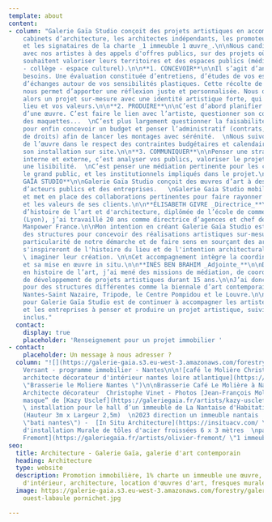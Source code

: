 ```yaml
---
template: about
content:
- column: "Galerie Gaïa Studio conçoit des projets artistiques en accompagnant les
    cabinets d’architecture, les architectes indépendants, les promoteurs immobiliers
    et les signataires de la charte _1 immeuble 1 œuvre_.\n\nNous candidatons en réflexion
    avec nos artistes à des appels d'offres publics, sur des projets où les collectivités
    souhaitent valoriser leurs territoires et des espaces publics (médiathèque - lycée
    - collège - espace culturel).\n\n**1. CONCEVOIR**\n\nIl s’agit d’analyser vos
    besoins. Une évaluation constituée d’entretiens, d’études de vos espaces et
    d’échanges autour de vos sensibilités plastiques. Cette récolte de matière
    nous permet d’apporter une réflexion juste et personnalisée. Nous développons
    alors un projet sur-mesure avec une identité artistique forte, qui sublime votre
    lieu et vos valeurs.\n\n**2. PRODUIRE**\n\nC’est d’abord planifier la fabrication
    d’une œuvre. C’est faire le lien avec l’artiste, questionner son concept, demander
    des maquettes...  \nC’est plus largement questionner la faisabilité d’un projet
    pour enfin concevoir un budget et penser l’administratif (contrats, cession de
    de droits) afin de lancer les montages avec sérénité.  \nNous suivons la fabrication
    de l’œuvre dans le respect des contraintes budgétaires et calendaires, jusqu’à
    son installation sur site.\n\n**3. COMMUNIQUER**\n\nPenser une stratégie de communication
    interne et externe, c’est analyser vos publics, valoriser le projet et lui apporter
    une lisibilité.  \nC’est penser une médiation pertinente pour les collaborateurs,
    le grand public, et les institutionnels impliqués dans le projet.\n\n**GALERIE
    GAÏA STUDIO**\n\nGalerie Gaïa Studio conçoit des œuvres d’art à destination
    d’acteurs publics et des entreprises.   \nGalerie Gaia Studio mobilise des savoir-faire
    et met en place des collaborations pertinentes pour faire rayonner les ambitions
    et les valeurs de ses clients.\n\n**ÉLISABETH GIVRE _Directrice_**\n\nPassionnée
    d’histoire de l’art et d'architecture, diplômée de l’école de commerce IDRAC
    (Lyon), j’ai travaillé 20 ans comme directrice d’agences et chef de projets pour
    Manpower France.\n\nMon intention en créant Galerie Gaïa Studio est d'accompagner
    des structures pour concevoir des réalisations artistiques sur-mesure.   \nLa
    particularité de notre démarche et de faire sens en sourçant des artistes qui
    s'inspireront de l'histoire du lieu et de l'intention architecturale pour ensuite
    \ imaginer leur création. \n\nCet accompagnement intègre la coordination du projet
    et sa mise en œuvre in situ.\n\n**INÈS BEN BRAHIM _Adjointe_**\n\nDiplômée
    en histoire de l’art, j’ai mené des missions de médiation, de coordination et
    de développement de projets artistiques durant 15 ans.\n\nJ’ai donc travaillé
    pour des structures différentes comme la biennale d’art contemporain Estuaire
    Nantes-Saint Nazaire, Tripode, le Centre Pompidou et le Louvre.\n\nMa mission
    pour Galerie Gaïa Studio est de continuer à accompagner les artistes, les institutions
    et les entreprises à penser et produire un projet artistique, suivi de chantier
    inclus."
  contact:
    display: true
    placeholder: 'Renseignement pour un projet immobilier '
- contact:
    placeholder: Un message à nous adresser ?
  column: "![](https://galerie-gaia.s3.eu-west-3.amazonaws.com/forestry/galerie-gaia-fresque-HD_0.jpg)Fresque
    Versant - programme immobilier - Nantes\n\n![café le Molière Christophe Vinet
    architecte décorateur d'intérieur nantes loire atlantique](https://galerie-gaia.s3.eu-west-3.amazonaws.com/forestry/galeriegaia@brasserielemoliere@jeanfrancoismoliere.jpg
    \"Brasserie le Moliere Nantes \")\n\nBrasserie Café Le Molière à Nantes - Réalisation
    Architecte décorateur  Christophe Vinet - Photos [Jean-François Molliere]()\n\n![](https://galerie-gaia.s3.eu-west-3.amazonaws.com/forestry/masque.jpg)\n\n“Le
    masque” de [Kazy Usclef](https://galeriegaia.fr/artists/kazy-usclef/ \"1% artistique\")
    \ installation pour le hall d’un immeuble de La Nantaise d'Habitation en 2023
    (Hauteur 3m x Largeur 2,5m)  \n2023 direction un immeuble nantais  \n[Groupe Bati-Nantes](https://www.batinantes.fr/
    \"bati nantes\") -  [In Situ Architecture](https://insituacv.com/ \"in situ acv\")\n\n![](https://galerie-gaia.s3.eu-west-3.amazonaws.com/forestry/mural-11-compressions-500x200-15000-1.jpg)\n\nProjet
    d'installation Murale de tôles d'acier froissées 6 x 3 mètres  \npar [Olivier
    Fremont](https://galeriegaia.fr/artists/olivier-fremont/ \"1 immeuble 1 oeuvre\")"
seo:
  title: Architecture - Galerie Gaïa, galerie d'art contemporain
  heading: Architecture
  type: website
  description: Promotion immobilière, 1% charte un immeuble une œuvre, décoration
    d'intérieur, architecture, location d'œuvres d'art, fresques murales, street art...
  image: https://galerie-gaia.s3.eu-west-3.amazonaws.com/forestry/galeriegaia-magazinecoté
    ouest-labaule pornichet.jpg

---
```

